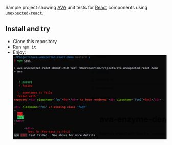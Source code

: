 Sample project showing [AVA](https://github.com/sindresorhus/ava) unit tests for [React](https://facebook.github.io/react/) components using [`unexpected-react`](https://github.com/bruderstein/unexpected-react).

## Install and try

- Clone this repository
- Run `npm it`
- Enjoy:
![Output example](https://raw.githubusercontent.com/adriantoine/ava-unexpected-react-demo/master/.gh/output.png)
